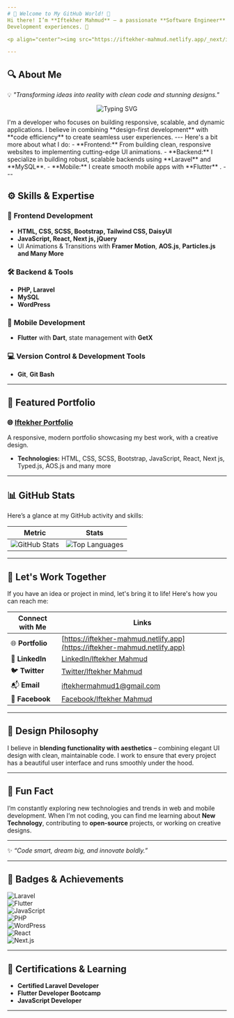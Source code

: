 ```yaml
---
# 🌟 Welcome to My GitHub World! 🌟  
Hi there! I’m **Iftekher Mahmud** – a passionate **Software Engineer** dedicated to crafting exceptional web and mobile 
Development experiences. 🚀  

<p align="center"><img src="https://iftekher-mahmud.netlify.app/_next/image?url=%2Fimage%2Fbanner.jpg&w=640&q=75" alt="Profile Avatar" height='200' width='200'></p>

---
```


## 🔍 **About Me**  
💡 _"Transforming ideas into reality with clean code and stunning designs."_  
<p align="center"> <img src="https://readme-typing-svg.demolab.com?font=Fira+Code&size=22&pause=1000&color=0087D8&center=true&vCenter=true&width=500&lines=Software+Engineer+%7C+Web+%26+Mobile+Developer;Open-Source+Enthusiast;Building+User-Friendly+Applications" alt="Typing SVG" /> </p>
I'm a developer who focuses on building responsive, scalable, and dynamic applications. I believe in combining **design-first development** with **code efficiency** to create seamless user experiences.
---
Here's a bit more about what I do:
- **Frontend:** From building clean, responsive websites to implementing cutting-edge UI animations.
- **Backend:** I specialize in building robust, scalable backends using **Laravel** and **MySQL**.
- **Mobile:** I create smooth mobile apps with **Flutter** .
---

## ⚙️ **Skills & Expertise**  

### 🎨 **Frontend Development**  
- **HTML, CSS, SCSS, Bootstrap, Tailwind CSS, DaisyUI**  
- **JavaScript, React, Next js, jQuery**  
- UI Animations & Transitions with **Framer Motion**, **AOS.js**, **Particles.js**  **and Many More**

### 🛠️ **Backend & Tools**  
- **PHP, Laravel**  
- **MySQL**  
- **WordPress**  

### 📱 **Mobile Development**  
- **Flutter** with **Dart**, state management with **GetX**  

### 💻 **Version Control & Development Tools**  
- **Git**, **Git Bash**  

---

## 🚀 **Featured Portfolio**  
### 🌐 **[Iftekher Portfolio](https://iftekher-mahmud.netlify.app)**  
A responsive, modern portfolio showcasing my best work, with a creative design.  
- **Technologies:** HTML, CSS, SCSS, Bootstrap, JavaScript, React, Next js, Typed.js, AOS.js and many more 

---

## 📊 **GitHub Stats**  
Here’s a glance at my GitHub activity and skills:  

| **Metric**                 | **Stats**                                                   |  
|----------------------------|-------------------------------------------------------------|  
| ![GitHub Stats](https://github-readme-stats.vercel.app/api?username=iftekher2108&show_icons=true&theme=radical) | ![Top Languages](https://github-readme-stats.vercel.app/api/top-langs/?username=iftekher2108&layout=compact&theme=radical) |  

---

## 💼 **Let's Work Together**  
If you have an idea or project in mind, let's bring it to life! Here's how you can reach me:  

| **Connect with Me**         | **Links**                                                   |  
|-----------------------------|-------------------------------------------------------------|  
| 🌐 **Portfolio**             | [https://iftekher-mahmud.netlify.app](https://iftekher-mahmud.netlify.app) |  
| 💼 **LinkedIn**              | [LinkedIn/Iftekher Mahmud](https://www.linkedin.com/in/iftekhermahmud1/)                                    |  
| 🐦 **Twitter**               | [Twitter/Iftekher Mahmud](https://x.com/iftekher2108)                                     |  
| 📬 **Email**                 | [iftekhermahmud1@gmail.com](mailto:iftekhermahmud1@gmail.com)               |  
| 🎴 **Facebook**                 | [Facebook/Iftekher Mahmud](https://www.facebook.com/mdiftekher.mahmud)               |  

---

## 🎨 **Design Philosophy**  
I believe in **blending functionality with aesthetics** – combining elegant UI design with clean, maintainable code. I work to ensure that every project has a beautiful user interface and runs smoothly under the hood.

---

## 🚀 **Fun Fact**  
I’m constantly exploring new technologies and trends in web and mobile development. When I’m not coding, you can find me learning about **New Technology**, contributing to **open-source** projects, or working on creative designs.  

---

✨ _“Code smart, dream big, and innovate boldly.”_  

---

## 🔗 **Badges & Achievements**  
![Laravel](https://img.shields.io/badge/Laravel-ff2d20?style=flat&logo=laravel&logoColor=white)  
![Flutter](https://img.shields.io/badge/Flutter-02569B?style=flat&logo=flutter&logoColor=white)  
![JavaScript](https://img.shields.io/badge/JavaScript-F7DF1E?style=flat&logo=javascript&logoColor=black)  
![PHP](https://img.shields.io/badge/PHP-777BB4?style=flat&logo=php&logoColor=white)  
![WordPress](https://img.shields.io/badge/WordPress-21759B?style=flat&logo=wordpress&logoColor=white)  
![React](https://img.shields.io/badge/React-61DAFB?style=flat&logo=react&logoColor=black)  
![Next.js](https://img.shields.io/badge/Next.js-000000?style=flat&logo=next.js&logoColor=white)  

---

## 📄 **Certifications & Learning**  
- **Certified Laravel Developer**  
- **Flutter Developer Bootcamp**  
- **JavaScript Developer**

---
